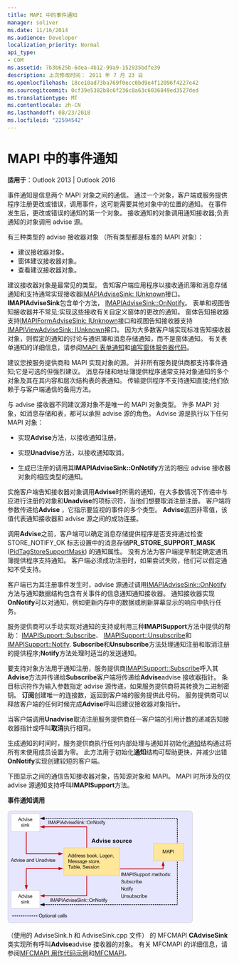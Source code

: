 ```yaml
---
title: MAPI 中的事件通知
manager: soliver
ms.date: 11/16/2014
ms.audience: Developer
localization_priority: Normal
api_type:
- COM
ms.assetid: 7b3b625b-6dea-4b12-99a9-152935bdfe39
description: 上次修改时间： 2011 年 7 月 23 日
ms.openlocfilehash: 18ce10ad73ba769f0ecc0bd9e4f12096f4227e42
ms.sourcegitcommit: 0cf39e5382b8c6f236c8a63c6036849ed3527ded
ms.translationtype: MT
ms.contentlocale: zh-CN
ms.lasthandoff: 08/23/2018
ms.locfileid: "22594542"
---
```

# <a name="event-notification-in-mapi"></a>MAPI 中的事件通知

**适用于**：Outlook 2013 | Outlook 2016 
  
事件通知是信息两个 MAPI 对象之间的通信。 通过一个对象，客户端或服务提供程序注册更改或错误，调用事件，这可能需要其他对象中的位置的通知。 在事件发生后，更改或错误的通知的第一个对象。 接收通知的对象调用通知接收器;负责通知的对象调用 advise 源。
  
有三种类型的 advise 接收器对象 （所有类型都是标准的 MAPI 对象）：
  
- 建议接收器对象。   
- 窗体建议接收器对象。  
- 查看建议接收器对象。
    
建议接收器对象是最常见的类型。 告知客户端应用程序以接收通讯簿和消息存储通知和支持通常实现接收器[IMAPIAdviseSink: IUnknown](imapiadvisesinkiunknown.md)接口。 **IMAPIAdviseSink**包含单个方法， [IMAPIAdviseSink::OnNotify](imapiadvisesink-onnotify.md)。 表单和视图告知接收器并不常见;实现这些接收有关自定义窗体的更改的通知。 窗体告知接收器支持[IMAPIFormAdviseSink: IUnknown](imapiformadvisesinkiunknown.md)接口和视图告知接收器支持[IMAPIViewAdviseSink: IUnknown](imapiviewadvisesinkiunknown.md)接口。 因为大多数客户端实现标准告知接收器对象，则假定的通知的讨论与通讯簿和消息存储通知，而不是窗体通知。 有关表单通知的详细信息，请参阅[MAPI 表单通知](mapi-forms-notifications.md)和[编写窗体服务器代码](writing-form-server-code.md)。
  
建议您按服务提供商和 MAPI 实现对象的源。 并非所有服务提供商都支持事件通知;它是可选的但强烈建议。 消息存储和地址簿提供程序通常支持对象通知的多个对象及其在其内容和层次结构表的表通知。 传输提供程序不支持通知直接;他们依赖于与客户端通信的备用方法。
  
与 advise 接收器不同建议源对象不是唯一的 MAPI 对象类型。 许多 MAPI 对象，如消息存储和表，都可以承担 advise 源的角色。 Advise 源是执行以下任何 MAPI 对象：
  
- 实现**Advise**方法，以接收通知注册。 
    
- 实现**Unadvise**方法，以接收通知取消。 
    
- 生成已注册的调用其**IMAPIAdviseSink::OnNotify**方法的相应 advise 接收器对象的相应类型的通知。 
    
实施客户端告知接收器对象调用**Advise**时所需的通知，在大多数情况下传递中与应进行注册的对象和**Unadvise**的项标识符，当他们想要取消注册注册。 客户端将参数传递给**Advise** ，它指示要监视的事件的多个类型。 **Advise**返回非零值，该值代表通知接收器和 advise 源之间的成功连接。 
  
调用**Advise**之前，客户端可以确定消息存储提供程序是否支持通过检查 STORE_NOTIFY_OK 标志设置中的消息存储**PR_STORE_SUPPORT_MASK** ([PidTagStoreSupportMask](pidtagstoresupportmask-canonical-property.md)) 的通知属性。 没有方法为客户端提早制定确定通讯簿提供程序支持通知。 客户端必须成功注册时，如果尝试失败，他们可以假定通知不受支持。
  
客户端已为其注册事件发生时，advise 源通过调用[IMAPIAdviseSink::OnNotify](imapiadvisesink-onnotify.md)方法与通知数据结构包含有关事件的信息通知通知接收器。 通知接收器实现**OnNotify**可以对通知，例如更新内存中的数据或刷新屏幕显示的响应中执行任务。 
  
服务提供商可以手动实现对通知的支持或利用三种**IMAPISupport**方法中提供的帮助： [IMAPISupport::Subscribe](imapisupport-subscribe.md)、 [IMAPISupport::Unsubscribe](imapisupport-unsubscribe.md)和[IMAPISupport::Notify](imapisupport-notify.md). **Subscribe**和**Unsubscribe**方法处理通知注册和取消注册的提供程序;**Notify**方法处理时适当的发送通知。 
  
要支持对象方法用于通知注册，服务提供商[IMAPISupport::Subscribe](imapisupport-subscribe.md)呼入其**Advise**方法并传递给**Subscribe**客户端将传递给**Advise**advise 接收器指针。 条目标识符作为输入参数指定 advise 源传递，如果服务提供商将其转换为二进制密钥。 **订阅**创建唯一的连接数，返回到客户端的服务提供此号码。 服务提供商可以释放客户端的任何时候完成**Advise**呼叫后建议接收器对象指针。 
  
当客户端调用**Unadvise**取消注册服务提供商任一客户端的引用计数的递减告知接收器指针或呼叫**取消**执行相同。 
  
生成通知的时间时，服务提供商执行任何内部处理与通知并初始化[通知](notification.md)结构通过将所有未使用成员设置为零。 此方法用于初始化**通知**结构可帮助更快，并减少出错**OnNotify**实现创建较短的客户端。 
  
下图显示之间的通信告知接收器对象，告知源对象和 MAPI。 MAPI 时所涉及的仅 advise 源通知支持呼叫**IMAPISupport**方法。 
  
**事件通知调用**
  
![事件通知调用](media/amapi_51.gif "事件通知调用")
  
（使用的 AdviseSink.h 和 AdviseSink.cpp 文件） 的 MFCMAPI **CAdviseSink**类实现所有呼叫**Advise**advise 接收器的对象。 有关 MFCMAPI 的详细信息，请参阅[MFCMAPI 用作代码示例](mfcmapi-as-a-code-sample.md)和[MFCMAPI](http://go.microsoft.com/fwlink/?LinkId=124154)。
  

